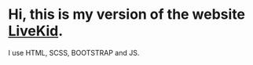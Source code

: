 # Hi, this is my version of the website [LiveKid](https://livekid.com/pl/).
I use HTML, SCSS, BOOTSTRAP and JS.